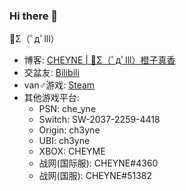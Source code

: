 ### Hi there 👋

🍊Σ（ﾟдﾟlll）

- 博客: [CHEYNE | 🍊Σ（ﾟдﾟlll）橙子真香](https://liudecheng.com)
- 交盆友: [Bilibili](https://space.bilibili.com/177898/)
- van♂游戏: [Steam](https://steamcommunity.com/id/ch3yne/)
- 其他游戏平台:
  - PSN: che_yne
  - Switch: SW-2037-2259-4418
  - Origin: ch3yne
  - UBI: ch3yne
  - XBOX: CHEYME
  - 战网(国际服): CHEYNE#4360
  - 战网(国服): CHEYNE#51382

<!--
**ch3yne/ch3yne** is a ✨ _special_ ✨ repository because its `README.md` (this file) appears on your GitHub profile.

Here are some ideas to get you started:

- 🔭 I’m currently working on ...
- 🌱 I’m currently learning ...
- 👯 I’m looking to collaborate on ...
- 🤔 I’m looking for help with ...
- 💬 Ask me about ...
- 📫 How to reach me: ...
- 😄 Pronouns: ...
- ⚡ Fun fact: ...
-->
